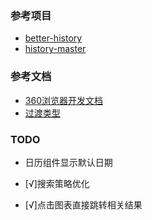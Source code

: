 ### 参考项目
- [better-history](https://chrome.google.com/webstore/detail/better-history/egehpkpgpgooebopjihjmnpejnjafefi)
- [history-master](https://chrome.google.com/webstore/detail/history-master/mkfgjjeggnmkbobjmelbjhdchcoadnin)

### 参考文档
- [360浏览器开发文档](http://open.se.360.cn/open/extension_dev/overview.html)
- [过渡类型](http://open.se.360.cn/open/extension_dev/history.html#transition_types)

### TODO
- 日历组件显示默认日期

- [√]搜索策略优化
- [√]点击图表直接跳转相关结果